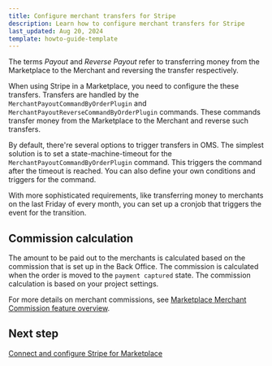 ```yaml
---
title: Configure merchant transfers for Stripe
description: Learn how to configure merchant transfers for Stripe
last_updated: Aug 20, 2024
template: howto-guide-template
---
```


The terms *Payout* and *Reverse Payout* refer to transferring money from the Marketplace to the Merchant and reversing the transfer respectively.

When using Stripe in a Marketplace, you need to configure the these transfers. Transfers are handled by the `MerchantPayoutCommandByOrderPlugin` and `MerchantPayoutReverseCommandByOrderPlugin` commands. These commands transfer money from the Marketplace to the Merchant and reverse such transfers.

By default, there're several options to trigger transfers in OMS. The simplest solution is to set a state-machine-timeout for the `MerchantPayoutCommandByOrderPlugin` command. This triggers the command after the timeout is reached. You can also define your own conditions and triggers for the command.

With more sophisticated requirements, like transferring money to merchants on the last Friday of every month, you can set up a cronjob that triggers the event for the transition.

## Commission calculation

The amount to be paid out to the merchants is calculated based on the commission that is set up in the Back Office. The commission is calculated when the order is moved to the `payment captured` state. The commission calculation is based on your project settings.

For more details on merchant commissions, see [Marketplace Merchant Commission feature overview](/docs/pbc/all/merchant-management/{{page.version}}/marketplace-merchant-commission-feature.html).

## Next step

[Connect and configure Stripe for Marketplace](/docs/pbc/all/payment-service-provider/{{page.version}}/marketplace/stripe-third-party-integration/connect-and-configure-stripe-for-marketplace.html)

